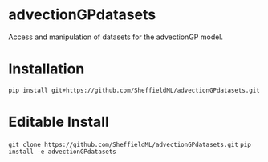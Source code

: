 # advectionGPdatasets
Access and manipulation of datasets for the advectionGP model.

# Installation
```pip install git+https://github.com/SheffieldML/advectionGPdatasets.git```

# Editable Install
```git clone https://github.com/SheffieldML/advectionGPdatasets.git```
```pip install -e advectionGPdatasets```


